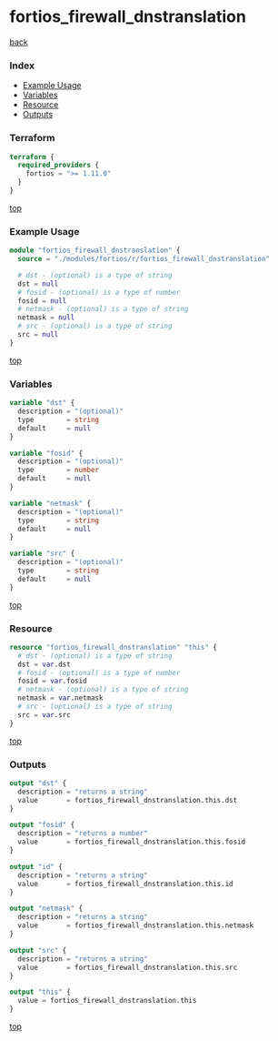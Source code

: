 # fortios_firewall_dnstranslation

[back](../fortios.md)

### Index

- [Example Usage](#example-usage)
- [Variables](#variables)
- [Resource](#resource)
- [Outputs](#outputs)

### Terraform

```terraform
terraform {
  required_providers {
    fortios = ">= 1.11.0"
  }
}
```

[top](#index)

### Example Usage

```terraform
module "fortios_firewall_dnstranslation" {
  source = "./modules/fortios/r/fortios_firewall_dnstranslation"

  # dst - (optional) is a type of string
  dst = null
  # fosid - (optional) is a type of number
  fosid = null
  # netmask - (optional) is a type of string
  netmask = null
  # src - (optional) is a type of string
  src = null
}
```

[top](#index)

### Variables

```terraform
variable "dst" {
  description = "(optional)"
  type        = string
  default     = null
}

variable "fosid" {
  description = "(optional)"
  type        = number
  default     = null
}

variable "netmask" {
  description = "(optional)"
  type        = string
  default     = null
}

variable "src" {
  description = "(optional)"
  type        = string
  default     = null
}
```

[top](#index)

### Resource

```terraform
resource "fortios_firewall_dnstranslation" "this" {
  # dst - (optional) is a type of string
  dst = var.dst
  # fosid - (optional) is a type of number
  fosid = var.fosid
  # netmask - (optional) is a type of string
  netmask = var.netmask
  # src - (optional) is a type of string
  src = var.src
}
```

[top](#index)

### Outputs

```terraform
output "dst" {
  description = "returns a string"
  value       = fortios_firewall_dnstranslation.this.dst
}

output "fosid" {
  description = "returns a number"
  value       = fortios_firewall_dnstranslation.this.fosid
}

output "id" {
  description = "returns a string"
  value       = fortios_firewall_dnstranslation.this.id
}

output "netmask" {
  description = "returns a string"
  value       = fortios_firewall_dnstranslation.this.netmask
}

output "src" {
  description = "returns a string"
  value       = fortios_firewall_dnstranslation.this.src
}

output "this" {
  value = fortios_firewall_dnstranslation.this
}
```

[top](#index)
